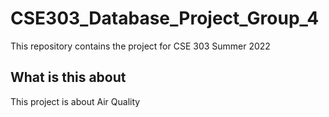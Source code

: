 # CSE303_Database_Project_Group_4
This repository contains the project for CSE 303 Summer 2022

## What is this about

This project is about Air Quality
